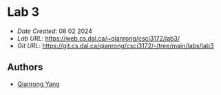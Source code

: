 # Lab 3

* *Date Created*: 08 02 2024
* *Lab URL*: <https://web.cs.dal.ca/~qianrong/csci3172/lab3/>
* *Git URL*: <https://git.cs.dal.ca/qianrong/csci3172/-/tree/main/labs/lab3>



## Authors

* [Qianrong Yang](qn286799@dal.ca) 


